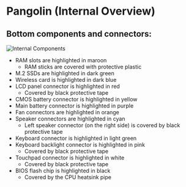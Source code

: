 # Pangolin (Internal Overview)

## Bottom components and connectors:

![Internal Components](./img/components-highlighted.webp)

- RAM slots are highlighted in maroon
    - RAM sticks are covered with protective plastic
- M.2 SSDs are highlighted in dark green
- Wireless card is highlighted in dark blue
- LCD panel connector is highlighted in red
    - Covered by black protective tape
- CMOS battery connector is highlighted in yellow
- Main battery connector is highlighted in purple
- Fan connectors are highlighted in orange
- Speaker connectors are highlighted in cyan
    - Left speaker connector (on the right side) is covered by black protective tape
- Keyboard connector is highlighted in light green
- Keyboard backlight connector is highlighted in pink
    - Covered by black protective tape
- Touchpad connector is highlighted in white
    - Covered by black protective tape
- BIOS flash chip is highlighted in black
    - Covered by the CPU heatsink pipe
